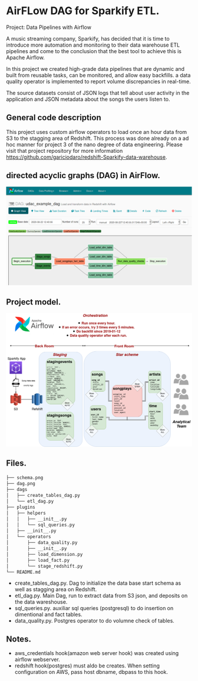 # AirFLow DAG for Sparkify ETL.
Project: Data Pipelines with Airflow

A music streaming company, Sparkify, has decided that it is time to introduce 
more automation and monitoring to their data warehouse ETL pipelines and come 
to the conclusion that the best tool to achieve this is Apache Airflow.

In this project we created high-grade data pipelines that are dynamic and built 
from reusable tasks, can be monitored, and allow easy backfills. a data quality 
operator is implemented to report volume discrepancies in real-time.

The source datasets consist of JSON logs that tell about user activity in the 
application and JSON metadata about the songs the users listen to.

## General code description
This project uses custom airflow operators to load once an hour data from
S3 to the stagging area of Redshift. This process was done already on a ad hoc manner
for project 3 of the nano degree of data engineering. Please visit that project repository
for more information https://github.com/gariciodaro/redshift-Sparkify-data-warehouse.


## directed acyclic graphs (DAG) in AirFlow.
<div>
<img src="./dag.png">
</div>


## Project model.
<div>
<img src="./schema.png">
</div>

## Files.

```
├── schema.png
├── dag.png
├── dags
│   ├── create_tables_dag.py
│   └── etl_dag.py
├── plugins
│   ├── helpers
│   │   ├── __init__.py
│   │   └── sql_queries.py
│   ├── __init__.py
│   └── operators
│       ├── data_quality.py
│       ├── __init__.py
│       ├── load_dimension.py
│       ├── load_fact.py
│       └── stage_redshift.py
└── README.md

```

+ create_tables_dag.py. Dag to initialize the data base start schema as well as stagging area on Redshift.
+ etl_dag.py. Main Dag, run to extract data from S3 json, and deposits on the data wareshouse.
+ sql_queries.py. auxiliar sql queries (postgresql) to do insertion on dimentional and fact tables.
+ data_quality.py. Postgres operator to do volumne check of tables.

## Notes.
+ aws_credentials hook(amazon web server hook) was created using airflow webserver.  
+ redshift hook(postgres) must aldo be creates. When setting configuration on AWS, pass host
dbname, dbpass to this hook.